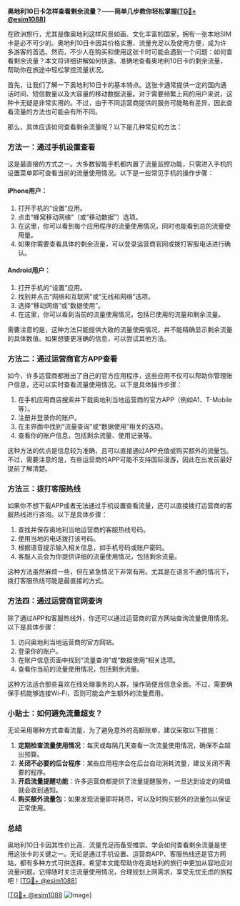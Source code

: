 **奥地利10日卡怎样查看剩余流量？——简单几步教你轻松掌握[[TG💪+ @esim1088](https://t.me/s/esim1088)]**

在欧洲旅行，尤其是像奥地利这样风景如画、文化丰富的国家，拥有一张本地SIM卡是必不可少的。奥地利10日卡因其价格实惠、流量充足以及使用方便，成为许多游客的首选。然而，不少人在购买和使用这张卡时可能会遇到一个问题：如何查看剩余流量？本文将详细讲解如何快速、准确地查看奥地利10日卡的剩余流量，帮助你在旅途中轻松掌控流量状况。

首先，让我们了解一下奥地利10日卡的基本特点。这张卡通常提供一定的国内通话时间、短信数量以及大容量的移动数据流量。对于需要频繁上网的用户来说，这种卡无疑是非常实用的。不过，由于不同运营商提供的服务可能略有差异，因此查看流量的方法也可能会有所不同。

那么，具体应该如何查看剩余流量呢？以下是几种常见的方法：

### 方法一：通过手机设置查看

这是最直接的方式之一。大多数智能手机都内置了流量监控功能，只需进入手机的设置菜单即可查看当前的流量使用情况。以下是一些常见手机的操作步骤：

#### iPhone用户：
1. 打开手机的“设置”应用。
2. 点击“蜂窝移动网络”（或“移动数据”）选项。
3. 在这里，你可以看到每个应用程序的流量使用情况，同时也能看到总的流量使用量。
4. 如果你需要查看具体的剩余流量，可以登录运营商官网或拨打客服电话进行确认。

#### Android用户：
1. 打开手机的“设置”应用。
2. 找到并点击“网络和互联网”或“无线和网络”选项。
3. 选择“移动网络”或“数据使用”。
4. 在这里，你可以看到当前的流量使用情况，包括已使用的流量和剩余流量。

需要注意的是，这种方法只能提供大致的流量使用情况，并不能精确显示剩余流量的具体数值。如果想要更准确的信息，可以尝试其他方法。

### 方法二：通过运营商官方APP查看

如今，许多运营商都推出了自己的官方应用程序，这些应用不仅可以帮助你管理账户信息，还可以实时查看流量使用情况。以下是具体操作步骤：

1. 在手机应用商店搜索并下载奥地利当地运营商的官方APP（例如A1、T-Mobile等）。
2. 注册并登录你的账户。
3. 在主界面中找到“流量查询”或“数据使用”相关的选项。
4. 查看你的账户信息，包括剩余流量、使用记录等。

这种方法的优点是信息较为准确，且可以直接通过APP充值或购买额外的流量包。不过，需要注意的是，有些运营商的APP可能不支持国际漫游，因此在出发前最好提前了解清楚。

### 方法三：拨打客服热线

如果你不想下载APP或者无法通过手机设置查看流量，还可以直接拨打运营商的客服热线进行咨询。以下是具体步骤：

1. 查找并保存奥地利当地运营商的客服热线号码。
2. 使用当地的电话拨打该号码。
3. 根据语音提示输入相关信息，如手机号码或账户密码。
4. 客服人员会为你提供详细的流量使用情况，包括剩余流量。

这种方法虽然麻烦一些，但在紧急情况下非常有用。尤其是在语言不通的情况下，拨打客服热线可能是最直接的方式。

### 方法四：通过运营商官网查询

除了通过APP和客服热线外，你还可以通过运营商的官方网站查询流量使用情况。以下是具体步骤：

1. 访问奥地利当地运营商的官方网站。
2. 登录你的账户。
3. 在账户信息页面中找到“流量查询”或“数据使用”相关选项。
4. 查看你当前的流量使用情况，包括剩余流量。

这种方法适合那些喜欢在线处理事务的人群，操作简便且信息全面。不过，需要确保手机能够连接Wi-Fi，否则可能会产生额外的流量费用。

### 小贴士：如何避免流量超支？

无论采用哪种方式查看流量，为了避免意外的高额账单，建议采取以下措施：

1. **定期检查流量使用情况**：每天或每隔几天查看一次流量使用情况，确保不会超出预算。
2. **关闭不必要的后台程序**：某些应用程序会在后台自动消耗流量，建议关闭不需要的程序。
3. **开启流量提醒功能**：许多运营商都提供了流量提醒服务，一旦达到设定的阈值就会收到通知。
4. **购买额外流量包**：如果发现流量即将耗尽，可以及时购买额外的流量包以保证正常使用。

### 总结

奥地利10日卡因其性价比高、流量充足而备受推崇。学会如何查看剩余流量是使用这张卡的关键之一。无论是通过手机设置、运营商APP、客服热线还是官方网站，都有多种方式可供选择。希望本文能帮助你在奥地利的旅行中更加从容地应对流量问题。记得随时关注流量使用情况，合理规划上网需求，享受无忧无虑的旅程吧！[[TG💪+ @esim1088](https://t.me/s/esim1088)]

[[TG💪+ @esim1088](https://t.me/s/esim1088) ![Image](https://i.postimg.cc/4NQfJmqS/Snipaste-2025-05-13-00-14-12.png)]